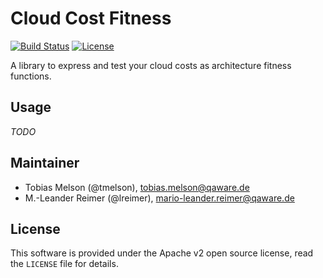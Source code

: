 # Cloud Cost Fitness

[![Build Status](https://github.com/qaware/cloud-cost-fitness/workflows/build/badge.svg?branch=master)](https://github.com/qaware/cloud-cost-fitness/workflows/build/badge.svg?branch=master)
[![License](https://img.shields.io/badge/License-Apache%202.0-blue.svg)](https://opensource.org/licenses/Apache-2.0)

A library to express and test your cloud costs as architecture fitness functions.

## Usage

_TODO_

## Maintainer

- Tobias Melson (@tmelson), <tobias.melson@qaware.de>
- M.-Leander Reimer (@lreimer), <mario-leander.reimer@qaware.de>

## License

This software is provided under the Apache v2 open source license, read the `LICENSE` file for details.